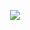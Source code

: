 <p align="center"

![](https://komarev.com/ghpvc/?username=silentsaltcookie&color=8c5de8&label=☆+prof+views+)
